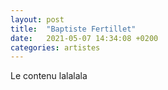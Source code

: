 ```yaml
---
layout: post
title:  "Baptiste Fertillet"
date:   2021-05-07 14:34:08 +0200
categories: artistes
---
```

Le contenu lalalala
